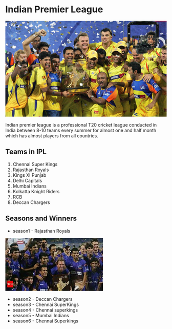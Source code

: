 # Indian Premier League
![](IPL-auction-LIVE-Latest-updates-Indian-Premier-League-910493.jpg)

Indian premier league is a professional T20 cricket league conducted in India between 8-10 teams every summer for almost one and half month which has almost players from all countries.

## Teams in IPL
1. Chennai Super Kings
2. Rajasthan Royals
3. Kings XI Punjab
4. Delhi Capitals
5. Mumbai Indians
6. Kolkatta Knight Riders
7. RCB 
8. Deccan Chargers

## Seasons and Winners 
- season1 - Rajasthan Royals

![](images.jpg)
- season2 - Deccan Chargers
- season3 - Chennai SuperKings 
- season4 - Chennai superkings
- season5 - Mumbai Indians
- season6 - Chennai Superkings
